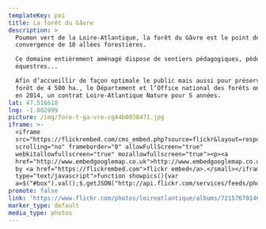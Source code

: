 ```yaml
---
templateKey: poi
title: La forêt du Gâvre
description: >
  Poumon vert de la Loire-Atlantique, la forêt du Gâvre est le point de
  convergence de 10 allées forestières.

  Ce domaine entièrement aménagé dispose de sentiers pédagogiques, pédestres,
  équestres...

  Afin d’accueillir de façon optimale le public mais aussi pour préserver cette
  forêt de 4 500 ha., le Département et l’Office national des forêts ont signé,
  en 2014, un contrat Loire-Atlantique Nature pour 5 années. 
lat: 47.516618
lng: -1.802999
picture: /img/fore-t-ga-vre-cg44b0038471.jpg
iframe: >-
  <iframe
  src="https://flickrembed.com/cms_embed.php?source=flickr&layout=responsive&input=72157670146331388&sort=0&by=album&theme=default&scale=fill&limit=10&skin=default&autoplay=true"
  scrolling="no" frameborder="0" allowFullScreen="true"
  webkitallowfullscreen="true" mozallowfullscreen="true"><p><a 
  href="http://www.embedgooglemap.co.uk">http://www.embedgooglemap.co.uk/</a></p><small>Powered
  by <a href="https://flickrembed.com">flickr embed</a>.</small></iframe><script
  type="text/javascript">function showpics(){var
  a=$("#box").val();$.getJSON("http://api.flickr.com/services/feeds/photos_public.gne?tags="+a+"&tagmode=any&format=json&jsoncallback=?",function(a){$("#images").hide().html(a).fadeIn("fast"),$.each(a.items,function(a,e){$("<img/>").attr("src",e.media.m).appendTo("#images")})})}</script>
promote: false
link: 'https://www.flickr.com/photos/loireatlantique/albums/72157670146331388'
marker_type: default
media_type: photos
---
```


